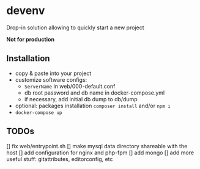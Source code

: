 devenv
======
Drop-in solution allowing to quickly start a new project

**Not for production**

Installation
------------
- copy & paste into your project
- customize software configs:
    - `ServerName` in web/000-default.conf
    - db root password and db name in docker-compose.yml
    - if necessary, add initial db dump to db/dump
- optional: packages installation `composer install` and/or `npm i`
- `docker-compose up`

TODOs
-----
[] fix web/entrypoint.sh
[] make mysql data directory shareable with the host
[] add configuration for nginx and php-fpm
[] add mongo
[] add more useful stuff: gitattributes, editorconfig, etc